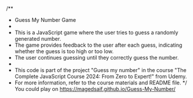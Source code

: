 /**
 * Guess My Number Game
 *
 * This is a JavaScript game where the user tries to guess a randomly generated number.
 * The game provides feedback to the user after each guess, indicating whether the guess is too high or too low.
 * The user continues guessing until they correctly guess the number.
 *
 * This code is part of the project "Guess my number" in the course "The Complete JavaScript Course 2024: From Zero to Expert!" from Udemy.
 * For more information, refer to the course materials and README file.
 */
You could play on https://magedsaif.github.io/Guess-My-Number/
